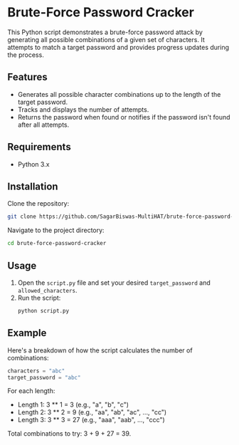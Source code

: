 
# Brute-Force Password Cracker

This Python script demonstrates a brute-force password attack by generating all possible combinations of a given set of characters. It attempts to match a target password and provides progress updates during the process.

## Features

- Generates all possible character combinations up to the length of the target password.
- Tracks and displays the number of attempts.
- Returns the password when found or notifies if the password isn't found after all attempts.

## Requirements

- Python 3.x

## Installation

Clone the repository:

```bash
git clone https://github.com/SagarBiswas-MultiHAT/brute-force-password-cracker.git
```

Navigate to the project directory:

```bash
cd brute-force-password-cracker
```

## Usage

1. Open the `script.py` file and set your desired `target_password` and `allowed_characters`.
2. Run the script:
   ```bash
   python script.py
   ```

## Example

Here's a breakdown of how the script calculates the number of combinations:

```python
characters = "abc"
target_password = "abc"
```

For each length:
- Length 1: 3 ** 1 = 3 (e.g., "a", "b", "c")
- Length 2: 3 ** 2 = 9 (e.g., "aa", "ab", "ac", ..., "cc")
- Length 3: 3 ** 3 = 27 (e.g., "aaa", "aab", ..., "ccc")

Total combinations to try: 3 + 9 + 27 = 39.

